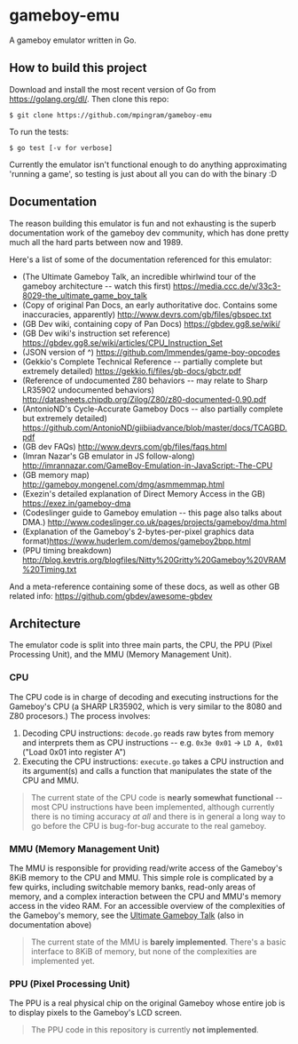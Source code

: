 # gameboy-emu
A gameboy emulator written in Go.

## How to build this project
Download and install the most recent version of Go from https://golang.org/dl/.
Then clone this repo:
```
$ git clone https://github.com/mpingram/gameboy-emu
```
To run the tests:
```
$ go test [-v for verbose]
```
Currently the emulator isn't functional enough to do anything approximating 'running a game', so testing is just about all you can do with the binary :D

## Documentation
The reason building this emulator is fun and not exhausting is the superb documentation work of the gameboy dev community, which has done pretty much all the hard parts between now and 1989.

Here's a list of some of the documentation referenced for this emulator:
* (The Ultimate Gameboy Talk, an incredible whirlwind tour of the gameboy architecture -- watch this first) https://media.ccc.de/v/33c3-8029-the_ultimate_game_boy_talk
* (Copy of original Pan Docs, an early authoritative doc. Contains some inaccuracies, apparently) http://www.devrs.com/gb/files/gbspec.txt
* (GB Dev wiki, containing copy of Pan Docs) https://gbdev.gg8.se/wiki/
* (GB Dev wiki's instruction set reference) https://gbdev.gg8.se/wiki/articles/CPU_Instruction_Set
* (JSON version of ^) https://github.com/lmmendes/game-boy-opcodes
* (Gekkio's Complete Technical Reference -- partially complete but extremely detailed) https://gekkio.fi/files/gb-docs/gbctr.pdf
* (Reference of undocumented Z80 behaviors -- may relate to Sharp LR35902 undocumented behaviors) http://datasheets.chipdb.org/Zilog/Z80/z80-documented-0.90.pdf
* (AntonioND's Cycle-Accurate Gameboy Docs -- also partially complete but extremely detailed) https://github.com/AntonioND/giibiiadvance/blob/master/docs/TCAGBD.pdf
* (GB dev FAQs) http://www.devrs.com/gb/files/faqs.html
* (Imran Nazar's GB emulator in JS follow-along) http://imrannazar.com/GameBoy-Emulation-in-JavaScript:-The-CPU
* (GB memory map) http://gameboy.mongenel.com/dmg/asmmemmap.html
* (Exezin's detailed explanation of Direct Memory Access in the GB) https://exez.in/gameboy-dma
* (Codeslinger guide to Gameboy emulation -- this page also talks about DMA.) http://www.codeslinger.co.uk/pages/projects/gameboy/dma.html
* (Explanation of the Gameboy's 2-bytes-per-pixel graphics data format)https://www.huderlem.com/demos/gameboy2bpp.html
* (PPU timing breakdown) http://blog.kevtris.org/blogfiles/Nitty%20Gritty%20Gameboy%20VRAM%20Timing.txt

And a meta-reference containing some of these docs, as well as other GB related info: https://github.com/gbdev/awesome-gbdev

## Architecture
The emulator code is split into three main parts, the CPU, the PPU (Pixel Processing Unit), and the MMU (Memory Management Unit).
### CPU
The CPU code is in charge of decoding and executing instructions for the Gameboy's CPU (a SHARP LR35902, which is very similar to the 8080 and Z80 procesors.)
The process involves:
1) Decoding CPU instructions: `decode.go` reads raw bytes from memory and interprets them as CPU instructions -- e.g. `0x3e 0x01` -> `LD A, 0x01` ("Load 0x01 into register A")
2) Executing the CPU instructions: `execute.go` takes a CPU instruction and its argument(s) and calls a function that manipulates the state of the CPU and MMU.

> The current state of the CPU code is __nearly somewhat functional__ -- most CPU instructions have been implemented, although currently there is no timing accuracy _at all_ and there is in general a long way to go before the CPU is bug-for-bug accurate to the real gameboy.

### MMU (Memory Management Unit)
The MMU is responsible for providing read/write access of the Gameboy's 8KiB memory to the CPU and MMU. This simple role is complicated by a few quirks, including switchable memory banks, read-only areas of memory, and a complex interaction between the CPU and MMU's memory access in the video RAM. For an accessible overview of the complexities of the Gameboy's memory, see the [Ultimate Gameboy Talk](https://media.ccc.de/v/33c3-8029-the_ultimate_game_boy_talk) (also in documentation above)
>The current state of the MMU is __barely implemented__. There's a basic interface to 8KiB of memory, but none of the complexities are implemented yet.

### PPU (Pixel Processing Unit)
The PPU is a real physical chip on the original Gameboy whose entire job is to display pixels to the Gameboy's LCD screen.
>The PPU code in this repository is currently __not implemented__.
